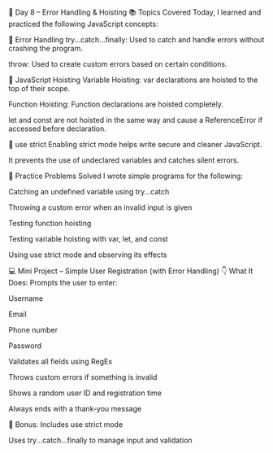 📘 Day 8 – Error Handling & Hoisting
📚 Topics Covered
Today, I learned and practiced the following JavaScript concepts:

🔹 Error Handling
try...catch...finally: Used to catch and handle errors without crashing the program.

throw: Used to create custom errors based on certain conditions.

🔹 JavaScript Hoisting
Variable Hoisting: var declarations are hoisted to the top of their scope.

Function Hoisting: Function declarations are hoisted completely.

let and const are not hoisted in the same way and cause a ReferenceError if accessed before declaration.

🔹 use strict
Enabling strict mode helps write secure and cleaner JavaScript.

It prevents the use of undeclared variables and catches silent errors.

🧠 Practice Problems Solved
I wrote simple programs for the following:

Catching an undefined variable using try...catch

Throwing a custom error when an invalid input is given

Testing function hoisting

Testing variable hoisting with var, let, and const

Using use strict mode and observing its effects

💻 Mini Project – Simple User Registration (with Error Handling)
👇 What It Does:
Prompts the user to enter:

Username

Email

Phone number

Password

Validates all fields using RegEx

Throws custom errors if something is invalid

Shows a random user ID and registration time

Always ends with a thank-you message

🔐 Bonus:
Includes use strict mode

Uses try...catch...finally to manage input and validation